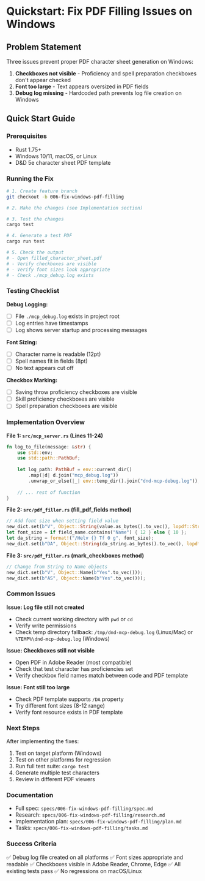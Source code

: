 # Quickstart: Fix PDF Filling Issues on Windows

## Problem Statement

Three issues prevent proper PDF character sheet generation on Windows:
1. **Checkboxes not visible** - Proficiency and spell preparation checkboxes don't appear checked
2. **Font too large** - Text appears oversized in PDF fields
3. **Debug log missing** - Hardcoded path prevents log file creation on Windows

## Quick Start Guide

### Prerequisites
- Rust 1.75+
- Windows 10/11, macOS, or Linux
- D&D 5e character sheet PDF template

### Running the Fix

```bash
# 1. Create feature branch
git checkout -b 006-fix-windows-pdf-filling

# 2. Make the changes (see Implementation section)

# 3. Test the changes
cargo test

# 4. Generate a test PDF
cargo run test

# 5. Check the output
# - Open filled_character_sheet.pdf
# - Verify checkboxes are visible
# - Verify font sizes look appropriate
# - Check ./mcp_debug.log exists
```

### Testing Checklist

**Debug Logging:**
- [ ] File `./mcp_debug.log` exists in project root
- [ ] Log entries have timestamps
- [ ] Log shows server startup and processing messages

**Font Sizing:**
- [ ] Character name is readable (12pt)
- [ ] Spell names fit in fields (8pt)
- [ ] No text appears cut off

**Checkbox Marking:**
- [ ] Saving throw proficiency checkboxes are visible
- [ ] Skill proficiency checkboxes are visible
- [ ] Spell preparation checkboxes are visible

### Implementation Overview

**File 1: `src/mcp_server.rs` (Lines 11-24)**
```rust
fn log_to_file(message: &str) {
    use std::env;
    use std::path::PathBuf;
    
    let log_path: PathBuf = env::current_dir()
        .map(|d| d.join("mcp_debug.log"))
        .unwrap_or_else(|_| env::temp_dir().join("dnd-mcp-debug.log"));
    
    // ... rest of function
}
```

**File 2: `src/pdf_filler.rs` (fill_pdf_fields method)**
```rust
// Add font size when setting field value
new_dict.set(b"V", Object::String(value.as_bytes().to_vec(), lopdf::StringFormat::Literal));
let font_size = if field_name.contains("Name") { 12 } else { 10 };
let da_string = format!("/Helv {} Tf 0 g", font_size);
new_dict.set(b"DA", Object::String(da_string.as_bytes().to_vec(), lopdf::StringFormat::Literal));
```

**File 3: `src/pdf_filler.rs` (mark_checkboxes method)**
```rust
// Change from String to Name objects
new_dict.set(b"V", Object::Name(b"Yes".to_vec()));
new_dict.set(b"AS", Object::Name(b"Yes".to_vec()));
```

### Common Issues

**Issue: Log file still not created**
- Check current working directory with `pwd` or `cd`
- Verify write permissions
- Check temp directory fallback: `/tmp/dnd-mcp-debug.log` (Linux/Mac) or `%TEMP%\dnd-mcp-debug.log` (Windows)

**Issue: Checkboxes still not visible**
- Open PDF in Adobe Reader (most compatible)
- Check that test character has proficiencies set
- Verify checkbox field names match between code and PDF template

**Issue: Font still too large**
- Check PDF template supports `/DA` property
- Try different font sizes (8-12 range)
- Verify font resource exists in PDF template

### Next Steps

After implementing the fixes:
1. Test on target platform (Windows)
2. Test on other platforms for regression
3. Run full test suite: `cargo test`
4. Generate multiple test characters
5. Review in different PDF viewers

### Documentation

- Full spec: `specs/006-fix-windows-pdf-filling/spec.md`
- Research: `specs/006-fix-windows-pdf-filling/research.md`
- Implementation plan: `specs/006-fix-windows-pdf-filling/plan.md`
- Tasks: `specs/006-fix-windows-pdf-filling/tasks.md`

### Success Criteria

✅ Debug log file created on all platforms
✅ Font sizes appropriate and readable
✅ Checkboxes visible in Adobe Reader, Chrome, Edge
✅ All existing tests pass
✅ No regressions on macOS/Linux
